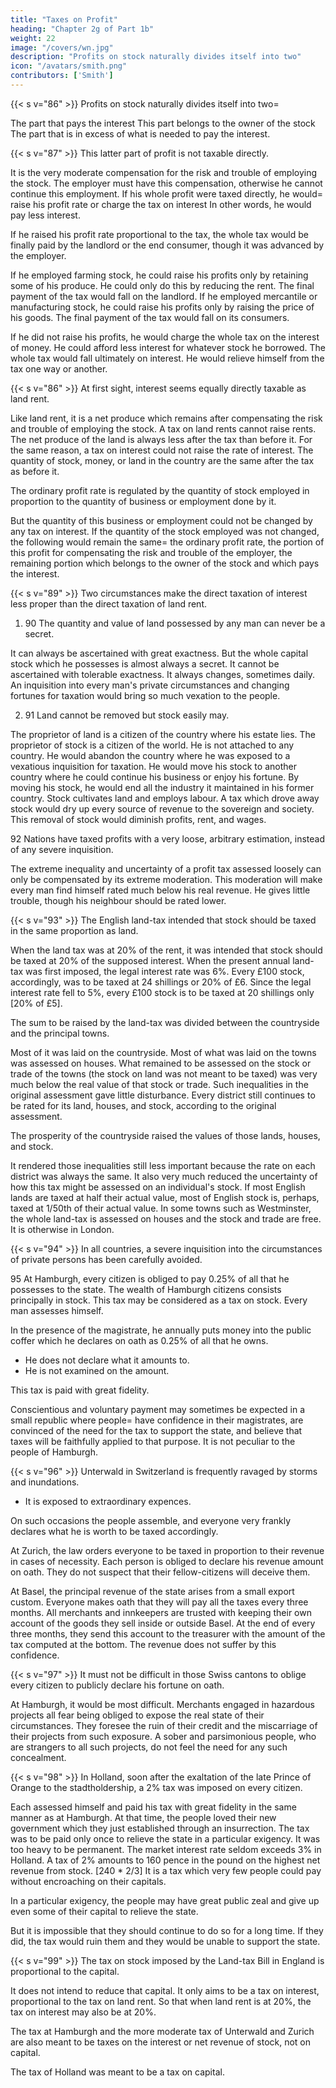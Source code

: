 ```yaml
---
title: "Taxes on Profit"
heading: "Chapter 2g of Part 1b"
weight: 22
image: "/covers/wn.jpg"
description: "Profits on stock naturally divides itself into two"
icon: "/avatars/smith.png"
contributors: ['Smith']
---
```




{{< s v="86" >}} Profits on stock naturally divides itself into two= 

The part that pays the interest
This part belongs to the owner of the stock
The part that is in excess of what is needed to pay the interest.


{{< s v="87" >}} This latter part of profit is not taxable directly.

It is the very moderate compensation for the risk and trouble of employing the stock.
The employer must have this compensation, otherwise he cannot continue this employment.
If his whole profit were taxed directly, he would= 
raise his profit rate or
charge the tax on interest
    In other words, he would pay less interest.

If he raised his profit rate proportional to the tax, the whole tax would be finally paid by the landlord or the end consumer, though it was advanced by the employer.

If he employed farming stock, he could raise his profits only by retaining some of his produce.
He could only do this by reducing the rent.
The final payment of the tax would fall on the landlord.
If he employed mercantile or manufacturing stock, he could raise his profits only by raising the price of his goods.
The final payment of the tax would fall on its consumers.

If he did not raise his profits, he would charge the whole tax on the interest of money.
He could afford less interest for whatever stock he borrowed.
The whole tax would fall ultimately on interest.
He would relieve himself from the tax one way or another.


{{< s v="86" >}} At first sight, interest seems equally directly taxable as land rent.

Like land rent, it is a net produce which remains after compensating the risk and trouble of employing the stock.
A tax on land rents cannot raise rents.
The net produce of the land is always less after the tax than before it.
For the same reason, a tax on interest could not raise the rate of interest.
The quantity of stock, money, or land in the country are the same after the tax as before it.

The ordinary profit rate is regulated by the quantity of stock employed in proportion to the quantity of business or employment done by it.

But the quantity of this business or employment could not be changed by any tax on interest.
If the quantity of the stock employed was not changed, the following would remain the same= 
the ordinary profit rate,
the portion of this profit for compensating the risk and trouble of the employer,
the remaining portion which belongs to the owner of the stock and which pays the interest.


{{< s v="89" >}} Two circumstances make the direct taxation of interest less proper than the direct taxation of land rent.

1. 90 The quantity and value of land possessed by any man can never be a secret.

It can always be ascertained with great exactness.
But the whole capital stock which he possesses is almost always a secret.
It cannot be ascertained with tolerable exactness.
It always changes, sometimes daily.
An inquisition into every man's private circumstances and changing fortunes for taxation would bring so much vexation to the people.

2. 91 Land cannot be removed but stock easily may.

The proprietor of land is a citizen of the country where his estate lies.
The proprietor of stock is a citizen of the world.
He is not attached to any country.
He would abandon the country where he was exposed to a vexatious inquisition for taxation.
He would move his stock to another country where he could continue his business or enjoy his fortune.
    By moving his stock, he would end all the industry it maintained in his former country.
Stock cultivates land and employs labour.
A tax which drove away stock would dry up every source of revenue to the sovereign and society.
This removal of stock would diminish profits, rent, and wages.

92 Nations have taxed profits with a very loose, arbitrary estimation, instead of any severe inquisition.

The extreme inequality and uncertainty of a profit tax assessed loosely can only be compensated by its extreme moderation.
This moderation will make every man find himself rated much below his real revenue.
He gives little trouble, though his neighbour should be rated lower.


{{< s v="93" >}} The English land-tax intended that stock should be taxed in the same proportion as land.

When the land tax was at 20% of the rent, it was intended that stock should be taxed at 20% of the supposed interest.
When the present annual land-tax was first imposed, the legal interest rate was 6%.
Every £100 stock, accordingly, was to be taxed at 24 shillings or 20% of £6.
Since the legal interest rate fell to 5%, every £100 stock is to be taxed at 20 shillings only [20% of £5].

The sum to be raised by the land-tax was divided between the countryside and the principal towns.

Most of it was laid on the countryside.
Most of what was laid on the towns was assessed on houses.
What remained to be assessed on the stock or trade of the towns (the stock on land was not meant to be taxed) was very much below the real value of that stock or trade.
Such inequalities in the original assessment gave little disturbance.
Every district still continues to be rated for its land, houses, and stock, according to the original assessment.

The prosperity of the countryside raised the values of those lands, houses, and stock.

It rendered those inequalities still less important because the rate on each district was always the same.
It also very much reduced the uncertainty of how this tax might be assessed on an individual's stock.
If most English lands are taxed at half their actual value, most of English stock is, perhaps, taxed at 1/50th of their actual value.
In some towns such as Westminster, the whole land-tax is assessed on houses and the stock and trade are free.
It is otherwise in London.

{{< s v="94" >}} In all countries, a severe inquisition into the circumstances of private persons has been carefully avoided.

95 At Hamburgh, every citizen is obliged to pay 0.25% of all that he possesses to the state.
The wealth of Hamburgh citizens consists principally in stock.
This tax may be considered as a tax on stock.
Every man assesses himself.

In the presence of the magistrate, he annually puts money into the public coffer which he declares on oath as 0.25% of all that he owns.
- He does not declare what it amounts to.
- He is not examined on the amount.

This tax is paid with great fidelity.

Conscientious and voluntary payment may sometimes be expected in a small republic where people= 
have confidence in their magistrates,
are convinced of the need for the tax to support the state, and
believe that taxes will be faithfully applied to that purpose.
It is not peculiar to the people of Hamburgh.


{{< s v="96" >}} Unterwald in Switzerland is frequently ravaged by storms and inundations.
- It is exposed to extraordinary expences.

On such occasions the people assemble, and everyone very frankly declares what he is worth to be taxed accordingly.

At Zurich, the law orders everyone to be taxed in proportion to their revenue in cases of necessity.
Each person is obliged to declare his revenue amount on oath.
They do not suspect that their fellow-citizens will deceive them.

At Basel, the principal revenue of the state arises from a small export custom.
Everyone makes oath that they will pay all the taxes every three months.
All merchants and innkeepers are trusted with keeping their own account of the goods they sell inside or outside Basel.
At the end of every three months, they send this account to the treasurer with the amount of the tax computed at the bottom.
The revenue does not suffer by this confidence.


{{< s v="97" >}} It must not be difficult in those Swiss cantons to oblige every citizen to publicly declare his fortune on oath.

At Hamburgh, it would be most difficult.
Merchants engaged in hazardous projects all fear being obliged to expose the real state of their circumstances.
They foresee the ruin of their credit and the miscarriage of their projects from such exposure.
A sober and parsimonious people, who are strangers to all such projects, do not feel the need for any such concealment.


{{< s v="98" >}} In Holland, soon after the exaltation of the late Prince of Orange to the stadtholdership, a 2% tax was imposed on every citizen.

Each assessed himself and paid his tax with great fidelity in the same manner as at Hamburgh.
At that time, the people loved their new government which they just established through an insurrection.
The tax was to be paid only once to relieve the state in a particular exigency.
It was too heavy to be permanent.
The market interest rate seldom exceeds 3% in Holland.
A tax of 2% amounts to 160 pence in the pound on the highest net revenue from stock. [240 * 2/3]
It is a tax which very few people could pay without encroaching on their capitals.

In a particular exigency, the people may have great public zeal and give up even some of their capital to relieve the state.

But it is impossible that they should continue to do so for a long time.
If they did, the tax would ruin them and they would be unable to support the state.

{{< s v="99" >}} The tax on stock imposed by the Land-tax Bill in England is proportional to the capital.

It does not intend to reduce that capital.
It only aims to be a tax on interest, proportional to the tax on land rent.
So that when land rent is at 20%, the tax on interest may also be at 20%.

The tax at Hamburgh and the more moderate tax of Unterwald and Zurich are also meant to be taxes on the interest or net revenue of stock, not on capital.

The tax of Holland was meant to be a tax on capital.
